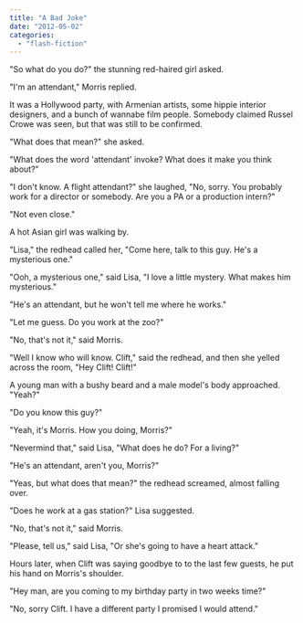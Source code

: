 ```yaml
---
title: "A Bad Joke"
date: "2012-05-02"
categories: 
  - "flash-fiction"
---
```


"So what do you do?" the stunning red-haired girl asked.

"I'm an attendant," Morris replied.

It was a Hollywood party, with Armenian artists, some hippie interior designers, and a bunch of wannabe film people. Somebody claimed Russel Crowe was seen, but that was still to be confirmed.

"What does that mean?" she asked.

"What does the word 'attendant' invoke? What does it make you think about?"

"I don't know. A flight attendant?" she laughed, "No, sorry. You probably work for a director or somebody. Are you a PA or a production intern?"

"Not even close."

A hot Asian girl was walking by.

"Lisa," the redhead called her, "Come here, talk to this guy. He's a mysterious one."

"Ooh, a mysterious one," said Lisa, "I love a little mystery. What makes him mysterious."

"He's an attendant, but he won't tell me where he works."

"Let me guess. Do you work at the zoo?"

"No, that's not it," said Morris.

"Well I know who will know. Clift," said the redhead, and then she yelled across the room, "Hey Clift! Clift!"

A young man with a bushy beard and a male model's body approached. "Yeah?"

"Do you know this guy?"

"Yeah, it's Morris. How you doing, Morris?"

"Nevermind that," said Lisa, "What does he do? For a living?"

"He's an attendant, aren't you, Morris?"

"Yeas, but what does that mean?" the redhead screamed, almost falling over.

"Does he work at a gas station?" Lisa suggested.

"No, that's not it," said Morris.

"Please, tell us," said Lisa, "Or she's going to have a heart attack."

Hours later, when Clift was saying goodbye to to the last few guests, he put his hand on Morris's shoulder.

"Hey man, are you coming to my birthday party in two weeks time?"

"No, sorry Clift. I have a different party I promised I would attend."
